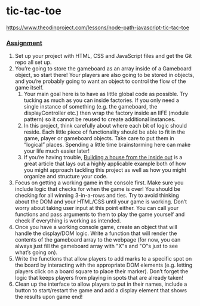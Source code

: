 # tic-tac-toe

https://www.theodinproject.com/lessons/node-path-javascript-tic-tac-toe

### [**Assignment**](https://www.theodinproject.com/lessons/node-path-javascript-tic-tac-toe#assignment)

1. Set up your project with HTML, CSS and JavaScript files and get the Git repo all set up.  
2. You’re going to store the gameboard as an array inside of a Gameboard object, so start there\! Your players are also going to be stored in objects, and you’re probably going to want an object to control the flow of the game itself.  
   1. Your main goal here is to have as little global code as possible. Try tucking as much as you can inside factories. If you only need a single instance of something (e.g. the gameboard, the displayController etc.) then wrap the factory inside an IIFE (module pattern) so it cannot be reused to create additional instances.  
   2. In this project, think carefully about where each bit of logic should reside. Each little piece of functionality should be able to fit in the game, player or gameboard objects. Take care to put them in “logical” places. Spending a little time brainstorming here can make your life much easier later\!  
   3. If you’re having trouble, [Building a house from the inside out](https://www.ayweb.dev/blog/building-a-house-from-the-inside-out) is a great article that lays out a highly applicable example both of how you might approach tackling this project as well as how you might organize and structure your code.  
3. Focus on getting a working game in the console first. Make sure you include logic that checks for when the game is over\! You should be checking for all winning 3-in-a-rows and ties. Try to avoid thinking about the DOM and your HTML/CSS until your game is working. Don’t worry about taking user input at this point either. You can call your functions and pass arguments to them to play the game yourself and check if everything is working as intended.  
4. Once you have a working console game, create an object that will handle the display/DOM logic. Write a function that will render the contents of the gameboard array to the webpage (for now, you can always just fill the gameboard array with "X"s and "O"s just to see what’s going on).  
5. Write the functions that allow players to add marks to a specific spot on the board by interacting with the appropriate DOM elements (e.g. letting players click on a board square to place their marker). Don’t forget the logic that keeps players from playing in spots that are already taken\!  
6. Clean up the interface to allow players to put in their names, include a button to start/restart the game and add a display element that shows the results upon game end\!

